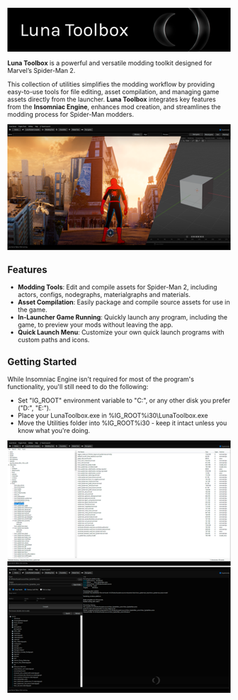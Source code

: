![](https://raw.githubusercontent.com/okangel12345/MSM2-LunaToolbox/refs/heads/main/Resources/Intro.png)

**Luna Toolbox** is a powerful and versatile modding toolkit designed for Marvel’s Spider-Man 2.

This collection of utilities simplifies the modding workflow by providing easy-to-use tools for file editing, asset compilation, and managing game assets directly from the launcher.
**Luna Toolbox** integrates key features from the **Insomniac Engine**, enhances mod creation, and streamlines the modding process for Spider-Man modders.

![](https://raw.githubusercontent.com/okangel12345/MSM2-LunaToolbox/refs/heads/main/Resources/Screen_RunGame2.png)

## Features

- **Modding Tools**: Edit and compile assets for Spider-Man 2, including actors, configs, nodegraphs, materialgraphs and materials.
- **Asset Compilation**: Easily package and compile source assets for use in the game.
- **In-Launcher Game Running**: Quickly launch any program, including the game, to preview your mods without leaving the app.
- **Quick Launch Menu**: Customize your own quick launch programs with custom paths and icons.

## Getting Started
While Insomniac Engine isn't required for most of the program's functionality, you'll still need to do the following:
- Set "IG_ROOT" environment variable to "C:\", or any other disk you prefer ("D:\", "E:\").
- Place your LunaToolbox.exe in %IG_ROOT%i30\LunaToolbox.exe
- Move the Utilities folder into %IG_ROOT%i30 - keep it intact unless you know what you're doing.

![](https://raw.githubusercontent.com/okangel12345/MSM2-LunaToolbox/refs/heads/main/Resources/Screen_ModdingTool.png)
![](https://raw.githubusercontent.com/okangel12345/MSM2-LunaToolbox/refs/heads/main/Resources/Screen_LunaRocket.png)
